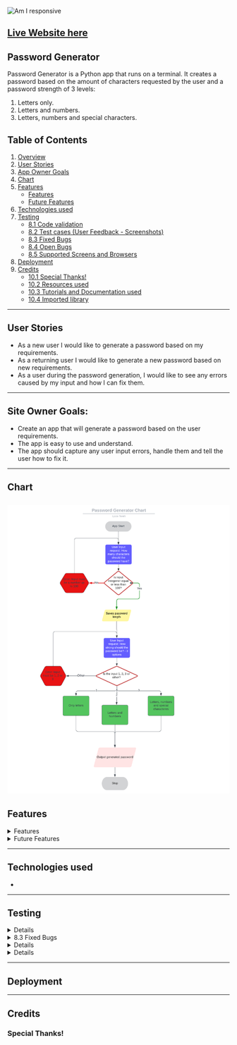 <img id="overview" src="readme-assets/logo.png"
     alt="Am I responsive"
     width="800px" style="max-width: 100%;"/>

<h2><a href="" target="_blank">Live Website here</a></h2>


Password Generator
---

Password Generator is a Python app that runs on a terminal. It creates a password based on the amount of characters requested by the user and a password strength of 3 levels: 
1. Letters only.
2. Letters and numbers.
3. Letters, numbers and special characters.

## Table of Contents


1.  [Overview](https://github.com/luciotorelli/parrot-quiz#overview)
2.  [User Stories](https://github.com/luciotorelli/parrot-quiz#user-stories)
3.  [App Owner Goals](https://github.com/luciotorelli/parrot-quiz#site-owner-goals)
4.  [Chart](https://github.com/luciotorelli/parrot-quiz#wireframe)
5.  [Features](https://github.com/luciotorelli/parrot-quiz#features)
    - [Features](https://github.com/luciotorelli/parrot-quiz#features-1)
    - [Future Features](https://github.com/luciotorelli/parrot-quiz#future-features)
6.  [Technologies used](https://github.com/luciotorelli/parrot-quiz#technologies-used)
7.  [Testing](https://github.com/luciotorelli/parrot-quiz#testing)
    - [8.1 Code validation](https://github.com/luciotorelli/parrot-quiz#testing)
    - [8.2 Test cases (User Feedback - Screenshots)](https://github.com/luciotorelli/parrot-quiz#testing)
    - [8.3 Fixed Bugs](https://github.com/luciotorelli/parrot-quiz#testing)
    - [8.4 Open Bugs](https://github.com/luciotorelli/parrot-quiz#testing)
    - [8.5 Supported Screens and Browsers](https://github.com/luciotorelli/parrot-quiz#testing)
8.  [Deployment](https://github.com/luciotorelli/parrot-quiz#deployment)
9.  [Credits](https://github.com/luciotorelli/parrot-quiz#credits)
    - [10.1 Special Thanks!](https://github.com/luciotorelli/parrot-quiz#special-thanks)
    - [10.2 Resources used](https://github.com/luciotorelli/parrot-quiz#resources-used)
    - [10.3 Tutorials and Documentation used](https://github.com/luciotorelli/parrot-quiz#tutorials-and-documentation-used-no-code-were-copied-and-pasted-only-inspired-and-adapted)
    - [10.4 Imported library](https://github.com/luciotorelli/parrot-quiz#imported-library)



---

## User Stories

- As a new user I would like to generate a password based on my requirements.
- As a returning user I would like to generate a new password based on new requirements.
- As a user during the password generation, I would like to see any errors caused by my input and how I can fix them.

---

## Site Owner Goals:

- Create an app that will generate a password based on the user requirements.
- The app is easy to use and understand.
- The app should capture any user input errors, handle them and tell the user how to fix it. 


---

## Chart

<img id="chart" src="readme-assets/chart.png"
     alt="Am I responsive"
     width="1000px" style="max-width: 100%;"/>
---

## Features

<details>
   <summary>Features</summary>
      1.      

</details>

<details>
   <summary>Future Features</summary>

   1. 
</details>

---

## Technologies used

- 

---

## Testing

<details>
      

</details>

<details>
   <summary>8.3 Fixed Bugs</summary>
   
</details>

<details>
   
</details>

<details>

</details>

---

## Deployment


---

## Credits

### Special Thanks!

